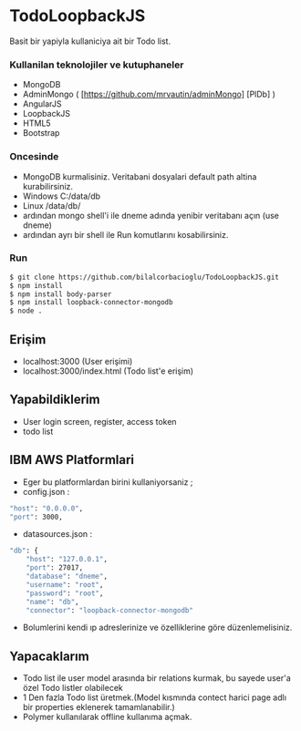 # TodoLoopbackJS

Basit bir yapiyla kullaniciya ait bir Todo list.

### Kullanilan teknolojiler ve kutuphaneler
- MongoDB
- AdminMongo ( [https://github.com/mrvautin/adminMongo] [PlDb] )
- AngularJS
- LoopbackJS
- HTML5
- Bootstrap

### Oncesinde
- MongoDB kurmalisiniz. Veritabani dosyalari default path altina kurabilirsiniz.
- Windows C:/data/db
- Linux /data/db/
- ardından mongo shell'i ile dneme adında yenibir veritabanı açın (use dneme)
- ardından ayrı bir shell ile Run komutlarını kosabilirsiniz.

### Run
```sh
$ git clone https://github.com/bilalcorbacioglu/TodoLoopbackJS.git
$ npm install
$ npm install body-parser
$ npm install loopback-connector-mongodb
$ node .
```
## Erişim
- localhost:3000            (User erişimi)
- localhost:3000/index.html (Todo list'e erişim)

## Yapabildiklerim
* User login screen, register, access token
* todo list

## IBM AWS Platformlari
* Eger bu platformlardan birini kullaniyorsaniz ;
* config.json :
```sh
"host": "0.0.0.0",
"port": 3000,
```
* datasources.json :
```sh
"db": {
    "host": "127.0.0.1",
    "port": 27017,
    "database": "dneme",
    "username": "root",
    "password": "root",
    "name": "db",
    "connector": "loopback-connector-mongodb"
```
* Bolumlerini kendi ıp adreslerinize ve özelliklerine göre düzenlemelisiniz.

## Yapacaklarım
* Todo list ile user model arasında bir relations kurmak, bu sayede user'a özel Todo listler olabilecek
* 1 Den fazla Todo list üretmek.(Model kısmında contect harici page adlı bir properties eklenerek tamamlanabilir.)
* Polymer kullanılarak offline kullanıma açmak.